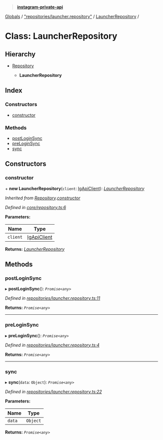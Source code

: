 > **[instagram-private-api](../README.md)**

[Globals](../README.md) / ["repositories/launcher.repository"](../modules/_repositories_launcher_repository_.md) / [LauncherRepository](_repositories_launcher_repository_.launcherrepository.md) /

# Class: LauncherRepository

## Hierarchy

* [Repository](_core_repository_.repository.md)

  * **LauncherRepository**

## Index

### Constructors

* [constructor](_repositories_launcher_repository_.launcherrepository.md#constructor)

### Methods

* [postLoginSync](_repositories_launcher_repository_.launcherrepository.md#postloginsync)
* [preLoginSync](_repositories_launcher_repository_.launcherrepository.md#preloginsync)
* [sync](_repositories_launcher_repository_.launcherrepository.md#sync)

## Constructors

###  constructor

\+ **new LauncherRepository**(`client`: [IgApiClient](_core_client_.igapiclient.md)): *[LauncherRepository](_repositories_launcher_repository_.launcherrepository.md)*

*Inherited from [Repository](_core_repository_.repository.md).[constructor](_core_repository_.repository.md#constructor)*

*Defined in [core/repository.ts:6](https://github.com/dilame/instagram-private-api/blob/01eb399/src/core/repository.ts#L6)*

**Parameters:**

Name | Type |
------ | ------ |
`client` | [IgApiClient](_core_client_.igapiclient.md) |

**Returns:** *[LauncherRepository](_repositories_launcher_repository_.launcherrepository.md)*

## Methods

###  postLoginSync

▸ **postLoginSync**(): *`Promise<any>`*

*Defined in [repositories/launcher.repository.ts:11](https://github.com/dilame/instagram-private-api/blob/01eb399/src/repositories/launcher.repository.ts#L11)*

**Returns:** *`Promise<any>`*

___

###  preLoginSync

▸ **preLoginSync**(): *`Promise<any>`*

*Defined in [repositories/launcher.repository.ts:4](https://github.com/dilame/instagram-private-api/blob/01eb399/src/repositories/launcher.repository.ts#L4)*

**Returns:** *`Promise<any>`*

___

###  sync

▸ **sync**(`data`: `Object`): *`Promise<any>`*

*Defined in [repositories/launcher.repository.ts:22](https://github.com/dilame/instagram-private-api/blob/01eb399/src/repositories/launcher.repository.ts#L22)*

**Parameters:**

Name | Type |
------ | ------ |
`data` | `Object` |

**Returns:** *`Promise<any>`*